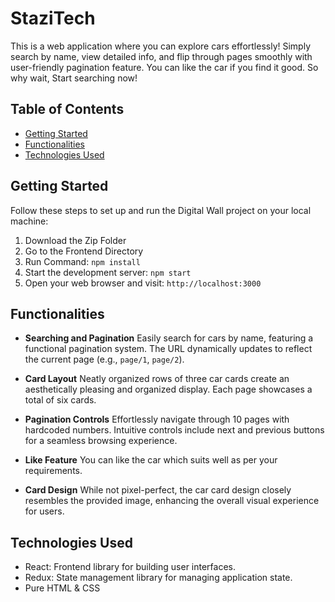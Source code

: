 # StaziTech

This is a web application where you can explore cars effortlessly! Simply search by name, view detailed info, and flip through pages smoothly with user-friendly pagination feature. You can like the car if you find it good. So why wait, Start searching now!

## Table of Contents

- [Getting Started](#getting-started)
- [Functionalities](#basic-functionalities)
- [Technologies Used](#technologies-used)

## Getting Started

Follow these steps to set up and run the Digital Wall project on your local machine:

1. Download the Zip Folder
2. Go to the Frontend Directory
3. Run Command: `npm install`
4. Start the development server: `npm start`
5. Open your web browser and visit: `http://localhost:3000`

## Functionalities

- **Searching and Pagination**
  Easily search for cars by name, featuring a functional pagination system. The URL dynamically updates to reflect the current page (e.g., `page/1`, `page/2`).

- **Card Layout**
  Neatly organized rows of three car cards create an aesthetically pleasing and organized display. Each page showcases a total of six cards.

- **Pagination Controls**
  Effortlessly navigate through 10 pages with hardcoded numbers. Intuitive controls include next and previous buttons for a seamless browsing experience.

- **Like Feature**
  You can like the car which suits well as per your requirements.

- **Card Design**
  While not pixel-perfect, the car card design closely resembles the provided image, enhancing the overall visual experience for users.

## Technologies Used

- React: Frontend library for building user interfaces.
- Redux: State management library for managing application state.
- Pure HTML & CSS
